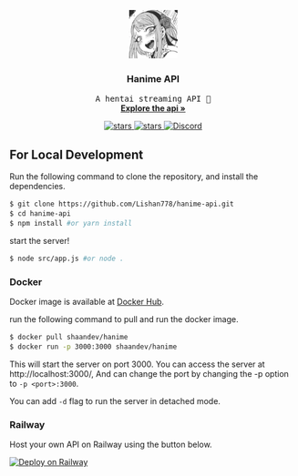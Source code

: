 <p align="center">
  <a href="https://github.com/Lishan778/hanime-api">
    <img src="images/image1.png" alt="Logo" width="85" height="85">
  </a>

  <h3 align="center">Hanime API</h3>

  <p align="center">
    <samp>A hentai streaming API 👀</samp>
    <br />
    <a href="#routes"><strong>Explore the api »</strong></a>
    <br />
  </p>
  <p align="center">
    <a href="https://github.com/Lishan778/hanime-api/actions/workflows/docker-image.yml">
      <img src="https://github.com/Lishan778/hanime-api/actions/workflows/docker-image.yml/badge.svg" alt="stars">
    </a>
    <a href="https://github.com/Lishan778/hanime-api">
      <img src="https://img.shields.io/github/stars/Lishan778/hanime-api" alt="stars">
    </a>
    <a href="https://discord.gg/KyKye8TXsJ">
      <img src="https://img.shields.io/discord/961164998363738133?color=7289da&label=discord&logo=discord&logoColor=7289da" alt="Discord">
    </a>
  </p>
</p>

## For Local Development

Run the following command to clone the repository, and install the dependencies.

```sh
$ git clone https://github.com/Lishan778/hanime-api.git
$ cd hanime-api
$ npm install #or yarn install
```

start the server!

```sh
$ node src/app.js #or node .
```

### Docker
Docker image is available at [Docker Hub]([https://hub.docker.com/r/shaandev/hanime]).

run the following command to pull and run the docker image.

```sh
$ docker pull shaandev/hanime
$ docker run -p 3000:3000 shaandev/hanime
```
This will start the server on port 3000. You can access the server at http://localhost:3000/, And can change the port by changing the -p option to `-p <port>:3000`.

You can add `-d` flag to run the server in detached mode.

### Railway
Host your own API on Railway using the button below.

[![Deploy on Railway](https://railway.app/button.svg)](https://railway.app/template/xa2prB?referralCode=IQ6SJj)
